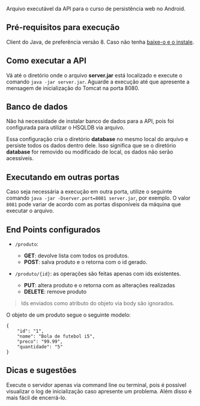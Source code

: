 Arquivo executável da API para o curso de persistência web no
Android.

## Pré-requisitos para execução

Client do Java, de preferência versão 8. Caso não tenha [baixe-o e o instale](https://www.java.com/en/download/).

## Como executar a API

Vá até o diretório onde o arquivo **server.jar** está localizado e execute o comando `java -jar server.jar`. Aguarde a execução até que apresente a mensagem de inicialização do Tomcat na porta 8080.

## Banco de dados

Não há necessidade de instalar banco de dados para a API, pois foi configurada para utilizar o HSQLDB via arquivo.

Essa configuração cria o diretório **database** no mesmo local do arquivo e persiste todos os dados dentro dele. Isso significa que se o diretório **database** for removido ou modificado de local, os dados não serão acessíveis.

## Executando em outras portas

Caso seja necessária a execução em outra porta, utilize o seguinte comando `java -jar -Dserver.port=8081 server.jar`, por exemplo. O valor `8081` pode variar de acordo com as portas disponíveis da máquina que executar o arquivo.

## End Points configurados

- `/produto`:
  - **GET**: devolve lista com todos os produtos.
  - **POST**: salva produto e o retorna com o id gerado.

- `/produto/{id}`: as operações são feitas apenas com ids existentes.
  - **PUT**: altera produto e o retorna com as alterações realizadas
  - **DELETE**: remove produto

> Ids enviados como atributo do objeto via body são ignorados.


O objeto de um produto segue o seguinte modelo:

```
{
    "id": "1",
    "nome": "Bola de futebol i5",
    "preco": "99.99",
    "quantidade": "5"
}
```

## Dicas e sugestões

Execute o servidor apenas via command line ou terminal, pois é possível visualizar o log de inicialização caso apresente um problema. Além disso é mais fácil de encerrá-lo.
